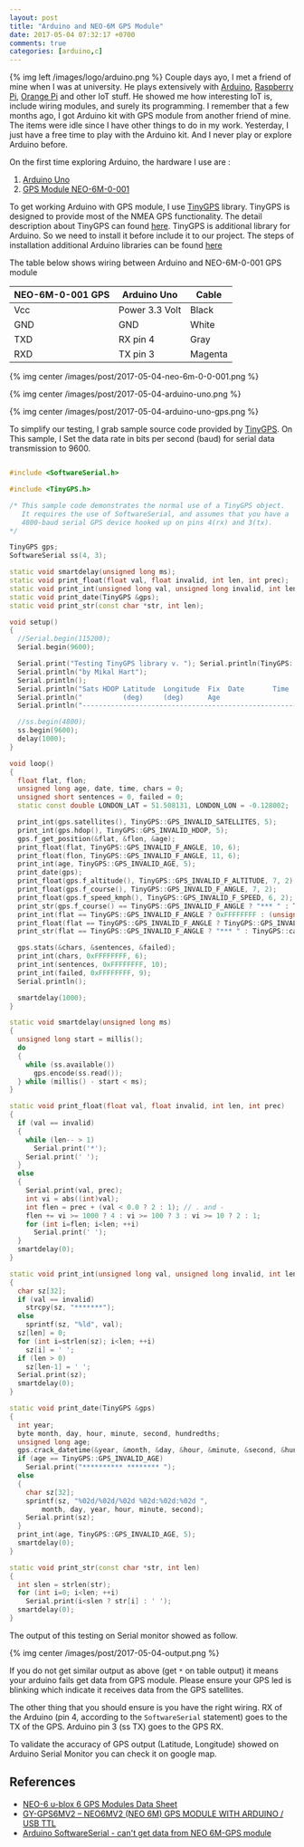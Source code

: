 ```yaml
---
layout: post
title: "Arduino and NEO-6M GPS Module"
date: 2017-05-04 07:32:17 +0700
comments: true
categories: [arduino,c]
---
```


{% img left /images/logo/arduino.png %}
Couple days ayo, I met a friend of mine when I was at university. He plays extensively with [Arduino](http://www.arduino.org), [Raspberry Pi](https://www.raspberrypi.org), [Orange Pi](http://www.orangepi.org) and other IoT stuff. He showed me how interesting IoT is, include wiring modules, and surely its programming. I remember that a few months ago, I got Arduino kit with GPS module from another friend of mine. The items were idle since I have other things to do in my work. Yesterday, I just have a free time to play with the Arduino kit. And I never play or explore Arduino before.

On the first time exploring Arduino, the hardware I use are :

1. <a href="http://www.arduino.org/products/boards/arduino-uno">Arduino Uno</a>
2. <a href="https://www.aliexpress.com/store/product/GPS-Receiver-U-blox-NEO-6M-Module-with-Ceramic-Antenna-TTL-Interface-for-raspberry-pi-2/1266255_32365271431.html">GPS Module NEO-6M-0-001</a>

To get working Arduino with GPS module, I use [TinyGPS](https://github.com/mikalhart/TinyGPS) library. TinyGPS is designed to provide most of the NMEA GPS functionality. The detail description about TinyGPS can found [here](http://arduiniana.org/libraries/tinygps/). TinyGPS is additional library for Arduino. So we need to install it before include it to our project. The steps of installation additional Arduino libraries can be found [here](https://www.arduino.cc/en/Guide/Libraries)

The table below shows wiring between Arduino and NEO-6M-0-001 GPS module

| NEO-6M-0-001 GPS     | Arduino Uno      | Cable
| -------------------- | ---------------- |-------
| Vcc                  | Power 3.3 Volt   | Black
| GND                  | GND              | White
| TXD                  | RX pin 4         | Gray
| RXD                  | TX pin 3         | Magenta

<p/>

{% img center /images/post/2017-05-04-neo-6m-0-0-001.png %}

{% img center /images/post/2017-05-04-arduino-uno.png %}

{% img center /images/post/2017-05-04-arduino-uno-gps.png %}

To simplify our testing, I grab sample source code provided by [TinyGPS](https://github.com/mikalhart/TinyGPS). On This sample, I Set the data rate in bits per second (baud) for serial data transmission to 9600.

``` cpp

#include <SoftwareSerial.h>

#include <TinyGPS.h>

/* This sample code demonstrates the normal use of a TinyGPS object.
   It requires the use of SoftwareSerial, and assumes that you have a
   4800-baud serial GPS device hooked up on pins 4(rx) and 3(tx).
*/

TinyGPS gps;
SoftwareSerial ss(4, 3);

static void smartdelay(unsigned long ms);
static void print_float(float val, float invalid, int len, int prec);
static void print_int(unsigned long val, unsigned long invalid, int len);
static void print_date(TinyGPS &gps);
static void print_str(const char *str, int len);

void setup()
{
  //Serial.begin(115200);
  Serial.begin(9600);

  Serial.print("Testing TinyGPS library v. "); Serial.println(TinyGPS::library_version());
  Serial.println("by Mikal Hart");
  Serial.println();
  Serial.println("Sats HDOP Latitude  Longitude  Fix  Date       Time     Date Alt    Course Speed Card  Distance Course Card  Chars Sentences Checksum");
  Serial.println("          (deg)     (deg)      Age                      Age  (m)    --- from GPS ----  ---- to London  ----  RX    RX        Fail");
  Serial.println("-------------------------------------------------------------------------------------------------------------------------------------");

  //ss.begin(4800);
  ss.begin(9600);
  delay(1000);
}

void loop()
{
  float flat, flon;
  unsigned long age, date, time, chars = 0;
  unsigned short sentences = 0, failed = 0;
  static const double LONDON_LAT = 51.508131, LONDON_LON = -0.128002;

  print_int(gps.satellites(), TinyGPS::GPS_INVALID_SATELLITES, 5);
  print_int(gps.hdop(), TinyGPS::GPS_INVALID_HDOP, 5);
  gps.f_get_position(&flat, &flon, &age);
  print_float(flat, TinyGPS::GPS_INVALID_F_ANGLE, 10, 6);
  print_float(flon, TinyGPS::GPS_INVALID_F_ANGLE, 11, 6);
  print_int(age, TinyGPS::GPS_INVALID_AGE, 5);
  print_date(gps);
  print_float(gps.f_altitude(), TinyGPS::GPS_INVALID_F_ALTITUDE, 7, 2);
  print_float(gps.f_course(), TinyGPS::GPS_INVALID_F_ANGLE, 7, 2);
  print_float(gps.f_speed_kmph(), TinyGPS::GPS_INVALID_F_SPEED, 6, 2);
  print_str(gps.f_course() == TinyGPS::GPS_INVALID_F_ANGLE ? "*** " : TinyGPS::cardinal(gps.f_course()), 6);
  print_int(flat == TinyGPS::GPS_INVALID_F_ANGLE ? 0xFFFFFFFF : (unsigned long)TinyGPS::distance_between(flat, flon, LONDON_LAT, LONDON_LON) / 1000, 0xFFFFFFFF, 9);
  print_float(flat == TinyGPS::GPS_INVALID_F_ANGLE ? TinyGPS::GPS_INVALID_F_ANGLE : TinyGPS::course_to(flat, flon, LONDON_LAT, LONDON_LON), TinyGPS::GPS_INVALID_F_ANGLE, 7, 2);
  print_str(flat == TinyGPS::GPS_INVALID_F_ANGLE ? "*** " : TinyGPS::cardinal(TinyGPS::course_to(flat, flon, LONDON_LAT, LONDON_LON)), 6);

  gps.stats(&chars, &sentences, &failed);
  print_int(chars, 0xFFFFFFFF, 6);
  print_int(sentences, 0xFFFFFFFF, 10);
  print_int(failed, 0xFFFFFFFF, 9);
  Serial.println();

  smartdelay(1000);
}

static void smartdelay(unsigned long ms)
{
  unsigned long start = millis();
  do
  {
    while (ss.available())
      gps.encode(ss.read());
  } while (millis() - start < ms);
}

static void print_float(float val, float invalid, int len, int prec)
{
  if (val == invalid)
  {
    while (len-- > 1)
      Serial.print('*');
    Serial.print(' ');
  }
  else
  {
    Serial.print(val, prec);
    int vi = abs((int)val);
    int flen = prec + (val < 0.0 ? 2 : 1); // . and -
    flen += vi >= 1000 ? 4 : vi >= 100 ? 3 : vi >= 10 ? 2 : 1;
    for (int i=flen; i<len; ++i)
      Serial.print(' ');
  }
  smartdelay(0);
}

static void print_int(unsigned long val, unsigned long invalid, int len)
{
  char sz[32];
  if (val == invalid)
    strcpy(sz, "*******");
  else
    sprintf(sz, "%ld", val);
  sz[len] = 0;
  for (int i=strlen(sz); i<len; ++i)
    sz[i] = ' ';
  if (len > 0)
    sz[len-1] = ' ';
  Serial.print(sz);
  smartdelay(0);
}

static void print_date(TinyGPS &gps)
{
  int year;
  byte month, day, hour, minute, second, hundredths;
  unsigned long age;
  gps.crack_datetime(&year, &month, &day, &hour, &minute, &second, &hundredths, &age);
  if (age == TinyGPS::GPS_INVALID_AGE)
    Serial.print("********** ******** ");
  else
  {
    char sz[32];
    sprintf(sz, "%02d/%02d/%02d %02d:%02d:%02d ",
        month, day, year, hour, minute, second);
    Serial.print(sz);
  }
  print_int(age, TinyGPS::GPS_INVALID_AGE, 5);
  smartdelay(0);
}

static void print_str(const char *str, int len)
{
  int slen = strlen(str);
  for (int i=0; i<len; ++i)
    Serial.print(i<slen ? str[i] : ' ');
  smartdelay(0);
}

```

The output of this testing on Serial monitor showed as follow.

{% img center /images/post/2017-05-04-output.png %}

If you do not get similar output as above (get <code>*</code> on table output) it means your arduino fails get data from GPS module. Please ensure your GPS led is blinking which indicate it receives data from the GPS satellites.

The other thing that you should ensure is you have the right wiring. RX of the Arduino (pin 4, according to the <code>SoftwareSerial</code> statement) goes to the TX of the GPS. Arduino pin 3 (ss TX) goes to the GPS RX.

To validate the accuracy of GPS output (Latitude, Longitude) showed on Arduino Serial Monitor you can check it on google map.

## References
<ul>
<li><a href="https://www.u-blox.com/sites/default/files/products/documents/NEO-6_DataSheet_(GPS.G6-HW-09005).pdf">NEO-6 u-blox 6 GPS Modules Data Sheet</a></li>
<li><a href="http://www.ayomaonline.com/iot/gy-gps6mv2-neo6mv2-neo-6m-gps-module-with-arduino-usb-ttl/">GY-GPS6MV2 – NEO6MV2 (NEO 6M) GPS MODULE WITH ARDUINO / USB TTL</a></li>
<li><a href="https://arduino.stackexchange.com/questions/24235/arduino-softwareserial-cant-get-data-from-neo-6m-gps-module">Arduino SoftwareSerial - can't get data from NEO 6M-GPS module</a></li>
<ul>
